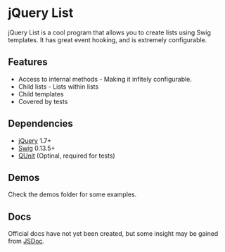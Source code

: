 # jQuery List

jQuery List is a cool program that allows you to create lists using Swig templates. It has great event hooking, and is extremely configurable.

## Features

 - Access to internal methods - Making it infitely configurable.
 - Child lists - Lists within lists
 - Child templates
 - Covered by tests

## Dependencies

 - [jQuery](http://jquery.com) 1.7+
 - [Swig](https://github.com/paularmstrong/swig) 0.13.5+
 - [QUnit](http://qunitjs.com/) (Optinal, required for tests)

## Demos

Check the demos folder for some examples.

## Docs

Official docs have not yet been created, but some insight may be gained from [JSDoc](http://usejsdoc.org/).